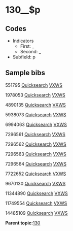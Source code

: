 # 130\_\_$p

## Codes

-   Indicators
    -   First: \_
    -   Second: \_
-   Subfield: p

## Sample bibs

551795 [Quicksearch](https://search.library.yale.edu/catalog/551795) [VXWS](http://prodorbis.library.yale.edu:7014/vxws/GetHoldingsService?bibId=551795)

1978053 [Quicksearch](https://search.library.yale.edu/catalog/1978053) [VXWS](http://prodorbis.library.yale.edu:7014/vxws/GetHoldingsService?bibId=1978053)

4890135 [Quicksearch](https://search.library.yale.edu/catalog/4890135) [VXWS](http://prodorbis.library.yale.edu:7014/vxws/GetHoldingsService?bibId=4890135)

5938073 [Quicksearch](https://search.library.yale.edu/catalog/5938073) [VXWS](http://prodorbis.library.yale.edu:7014/vxws/GetHoldingsService?bibId=5938073)

6994063 [Quicksearch](https://search.library.yale.edu/catalog/6994063) [VXWS](http://prodorbis.library.yale.edu:7014/vxws/GetHoldingsService?bibId=6994063)

7296561 [Quicksearch](https://search.library.yale.edu/catalog/7296561) [VXWS](http://prodorbis.library.yale.edu:7014/vxws/GetHoldingsService?bibId=7296561)

7296562 [Quicksearch](https://search.library.yale.edu/catalog/7296562) [VXWS](http://prodorbis.library.yale.edu:7014/vxws/GetHoldingsService?bibId=7296562)

7296563 [Quicksearch](https://search.library.yale.edu/catalog/7296563) [VXWS](http://prodorbis.library.yale.edu:7014/vxws/GetHoldingsService?bibId=7296563)

7296564 [Quicksearch](https://search.library.yale.edu/catalog/7296564) [VXWS](http://prodorbis.library.yale.edu:7014/vxws/GetHoldingsService?bibId=7296564)

7722652 [Quicksearch](https://search.library.yale.edu/catalog/7722652) [VXWS](http://prodorbis.library.yale.edu:7014/vxws/GetHoldingsService?bibId=7722652)

9670130 [Quicksearch](https://search.library.yale.edu/catalog/9670130) [VXWS](http://prodorbis.library.yale.edu:7014/vxws/GetHoldingsService?bibId=9670130)

11344890 [Quicksearch](https://search.library.yale.edu/catalog/11344890) [VXWS](http://prodorbis.library.yale.edu:7014/vxws/GetHoldingsService?bibId=11344890)

11749554 [Quicksearch](https://search.library.yale.edu/catalog/11749554) [VXWS](http://prodorbis.library.yale.edu:7014/vxws/GetHoldingsService?bibId=11749554)

14485109 [Quicksearch](https://search.library.yale.edu/catalog/14485109) [VXWS](http://prodorbis.library.yale.edu:7014/vxws/GetHoldingsService?bibId=14485109)

**Parent topic:**[130](../../tags/130/130.md)

